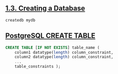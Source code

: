 ## [1.3. Creating a Database](https://www.postgresql.org/docs/current/tutorial-createdb.html)
```
createdb mydb
```

## [PostgreSQL CREATE TABLE](https://www.postgresqltutorial.com/postgresql-tutorial/postgresql-create-table/)
```sql
CREATE TABLE [IF NOT EXISTS] table_name (
	column1 datatype(length) column_constraint,
	column2 datatype(length) column_constraint,
	...
	table_constraints );
```